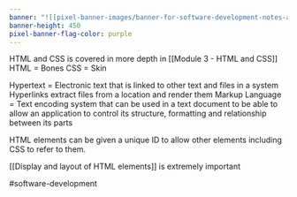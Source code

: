 ```yaml
---
banner: "![[pixel-banner-images/banner-for-software-development-notes-above-a-s.jpg]]"
banner-height: 450
pixel-banner-flag-color: purple
---
```

HTML and CSS is covered in more depth in [[Module 3 - HTML and CSS]]
HTML = Bones
CSS = Skin

Hypertext = Electronic text that is linked to other text and files in a system
		Hyperlinks extract files from a location and render them
Markup Language = Text encoding system that can be used in a text document to be able to allow an application to control its structure, formatting and relationship between its parts

HTML elements can be given a unique ID to allow other elements including CSS to refer to them.

[[Display and layout of HTML elements]] is extremely important

#software-development 